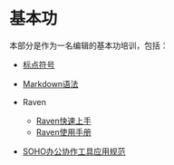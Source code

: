 # 基本功

本部分是作为一名编辑的基本功培训，包括：

* [标点符号](//11-标点符号.html)

* [Markdown语法](//12-markdown语法.html)


* Raven
  * [Raven快速上手](//131-raven快速上手.html)
  * [Raven使用手册](//12-raven使用手册.html)


* [SOHO办公协作工具应用规范](/14-soho办公协作工具应用规范.md)

